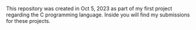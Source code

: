 This repository was created in Oct 5, 2023 as part of my first project regarding
the C programming language. Inside you will find my submissions for these
projects.